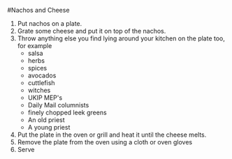 #Nachos and Cheese

1. Put nachos on a plate.
2. Grate some cheese and put it on top of the nachos.
3. Throw anything else you find lying around your kitchen on the plate too, for example
    * salsa
    * herbs
    * spices
    * avocados
    * cuttlefish
    * witches
    * UKIP MEP's
    * Daily Mail columnists
    * finely chopped leek greens
    * An old priest
    * A young priest
4. Put the plate in the oven or grill and heat it until the cheese melts.
5. Remove the plate from the oven using a cloth or oven gloves
6. Serve
